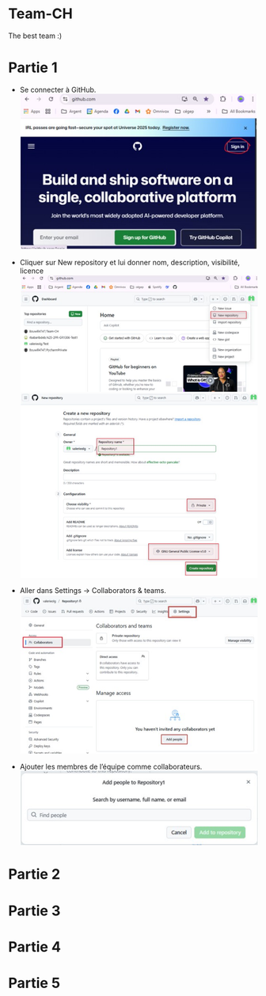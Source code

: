 # Team-CH
The best team :)


# Partie 1
- Se connecter à GitHub.
![Project Logo](SC-VAL/1e.jpg)

- Cliquer sur New repository et lui donner nom, description, visibilité, licence
![Project Logo](SC-VAL/1c.jpg)
![Project Logo](SC-VAL/1d.jpg)

- Aller dans Settings → Collaborators & teams.
![Project Logo](SC-VAL/1a.jpg)

- Ajouter les membres de l’équipe comme collaborateurs.
![Project Logo](SC-VAL/1b.jpg)

# Partie 2



# Partie 3



# Partie 4



# Partie 5